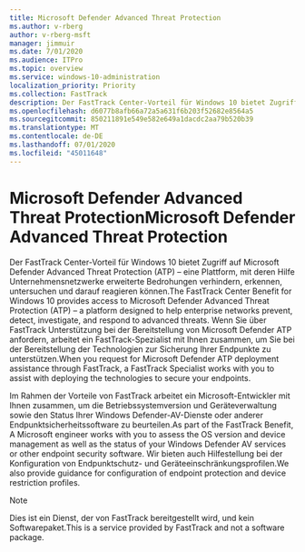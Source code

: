 ```yaml
---
title: Microsoft Defender Advanced Threat Protection
ms.author: v-rberg
author: v-rberg-msft
manager: jimmuir
ms.date: 7/01/2020
ms.audience: ITPro
ms.topic: overview
ms.service: windows-10-administration
localization_priority: Priority
ms.collection: FastTrack
description: Der FastTrack Center-Vorteil für Windows 10 bietet Zugriff auf Microsoft Defender Advanced Threat Protection (ATP) – ein neuer Dienst, mit dessen Hilfe Unternehmensnetzwerke erweiterte Bedrohungen verhindern, erkennen, untersuchen und darauf reagieren können.
ms.openlocfilehash: d6077b8afb66a72a5a631f6b203f52682e8564a5
ms.sourcegitcommit: 850211891e549e582e649a1dacdc2aa79b520b39
ms.translationtype: MT
ms.contentlocale: de-DE
ms.lasthandoff: 07/01/2020
ms.locfileid: "45011648"
---
```

# <a name="microsoft-defender-advanced-threat-protection"></a><span data-ttu-id="5b5e5-103">Microsoft Defender Advanced Threat Protection</span><span class="sxs-lookup"><span data-stu-id="5b5e5-103">Microsoft Defender Advanced Threat Protection</span></span>

<span data-ttu-id="5b5e5-104">Der FastTrack Center-Vorteil für Windows 10 bietet Zugriff auf Microsoft Defender Advanced Threat Protection (ATP) – eine Plattform, mit deren Hilfe Unternehmensnetzwerke erweiterte Bedrohungen verhindern, erkennen, untersuchen und darauf reagieren können.</span><span class="sxs-lookup"><span data-stu-id="5b5e5-104">The FastTrack Center Benefit for Windows 10 provides access to Microsoft Defender Advanced Threat Protection (ATP) – a platform designed to help enterprise networks prevent, detect, investigate, and respond to advanced threats.</span></span> <span data-ttu-id="5b5e5-105">Wenn Sie über FastTrack Unterstützung bei der Bereitstellung von Microsoft Defender ATP anfordern, arbeitet ein FastTrack-Spezialist mit Ihnen zusammen, um Sie bei der Bereitstellung der Technologien zur Sicherung Ihrer Endpunkte zu unterstützen.</span><span class="sxs-lookup"><span data-stu-id="5b5e5-105">When you request for Microsoft Defender ATP deployment assistance through FastTrack, a FastTrack Specialist works with you to assist with deploying the technologies to secure your endpoints.</span></span>

<span data-ttu-id="5b5e5-106">Im Rahmen der Vorteile von FastTrack arbeitet ein Microsoft-Entwickler mit Ihnen zusammen, um die Betriebssystemversion und Geräteverwaltung sowie den Status Ihrer Windows Defender-AV-Dienste oder anderer Endpunktsicherheitssoftware zu beurteilen.</span><span class="sxs-lookup"><span data-stu-id="5b5e5-106">As part of the FastTrack Benefit, A Microsoft engineer works with you to assess the OS version and device management as well as the status of your Windows Defender AV services or other endpoint security software.</span></span> <span data-ttu-id="5b5e5-107">Wir bieten auch Hilfestellung bei der Konfiguration von Endpunktschutz- und Geräteeinschränkungsprofilen.</span><span class="sxs-lookup"><span data-stu-id="5b5e5-107">We also provide guidance for configuration of endpoint protection and device restriction profiles.</span></span>  

> [!NOTE]
> <span data-ttu-id="5b5e5-108">Dies ist ein Dienst, der von FastTrack bereitgestellt wird, und kein Softwarepaket.</span><span class="sxs-lookup"><span data-stu-id="5b5e5-108">This is a service provided by FastTrack and not a software package.</span></span> 

